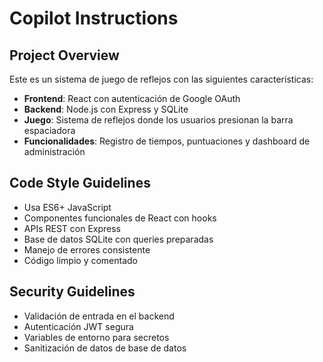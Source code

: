 # Copilot Instructions

<!-- Use this file to provide workspace-specific custom instructions to Copilot. For more details, visit https://code.visualstudio.com/docs/copilot/copilot-customization#_use-a-githubcopilotinstructionsmd-file -->

## Project Overview
Este es un sistema de juego de reflejos con las siguientes características:

- **Frontend**: React con autenticación de Google OAuth
- **Backend**: Node.js con Express y SQLite
- **Juego**: Sistema de reflejos donde los usuarios presionan la barra espaciadora
- **Funcionalidades**: Registro de tiempos, puntuaciones y dashboard de administración

## Code Style Guidelines
- Usa ES6+ JavaScript
- Componentes funcionales de React con hooks
- APIs REST con Express
- Base de datos SQLite con queries preparadas
- Manejo de errores consistente
- Código limpio y comentado

## Security Guidelines
- Validación de entrada en el backend
- Autenticación JWT segura
- Variables de entorno para secretos
- Sanitización de datos de base de datos
